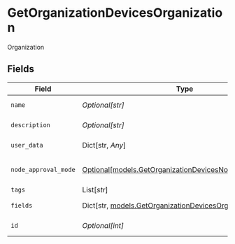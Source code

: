 # GetOrganizationDevicesOrganization

Organization


## Fields

| Field                                                                                                               | Type                                                                                                                | Required                                                                                                            | Description                                                                                                         |
| ------------------------------------------------------------------------------------------------------------------- | ------------------------------------------------------------------------------------------------------------------- | ------------------------------------------------------------------------------------------------------------------- | ------------------------------------------------------------------------------------------------------------------- |
| `name`                                                                                                              | *Optional[str]*                                                                                                     | :heavy_minus_sign:                                                                                                  | Organization full name                                                                                              |
| `description`                                                                                                       | *Optional[str]*                                                                                                     | :heavy_minus_sign:                                                                                                  | Organization Description                                                                                            |
| `user_data`                                                                                                         | Dict[str, *Any*]                                                                                                    | :heavy_minus_sign:                                                                                                  | Custom attributes                                                                                                   |
| `node_approval_mode`                                                                                                | [Optional[models.GetOrganizationDevicesNodeApprovalMode]](../models/getorganizationdevicesnodeapprovalmode.md)      | :heavy_minus_sign:                                                                                                  | Device Approval Mode                                                                                                |
| `tags`                                                                                                              | List[*str*]                                                                                                         | :heavy_minus_sign:                                                                                                  | Tags                                                                                                                |
| `fields`                                                                                                            | Dict[str, [models.GetOrganizationDevicesOrganizationFields](../models/getorganizationdevicesorganizationfields.md)] | :heavy_minus_sign:                                                                                                  | Custom Fields                                                                                                       |
| `id`                                                                                                                | *Optional[int]*                                                                                                     | :heavy_minus_sign:                                                                                                  | Organization identifier                                                                                             |
